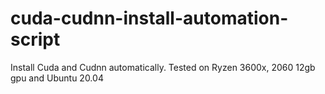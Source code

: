 # cuda-cudnn-install-automation-script
Install Cuda and Cudnn automatically. Tested on Ryzen 3600x, 2060 12gb gpu and Ubuntu 20.04
